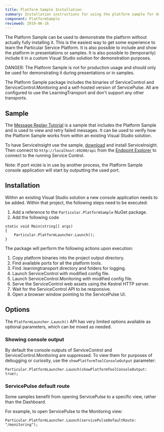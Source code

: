 ```yaml
---
title: Platform Sample Installation
summary: Installation instructions for using the platform sample for demo purposes.
component: PlatformSample
reviewed: 2019-06-16
---
```


The Platform Sample can be used to demonstrate the platform without actually fully installing it. This is the easiest way to get some experience to learn the Particular Service Platform. It is also possible to include and show the platform in presentations or samples. It is also possible to (temporarily) include it in a custom Visual Studio solution for demonstration purposes.

DANGER: The Platform Sample is not for production usage and should only be used for demonstrating it during presentations or in samples.

The Platform Sample package includes the binaries of ServiceControl and ServiceControl.Monitoring and a self-hosted version of ServicePulse. All are configured to use the LearningTransport and don't support any other transports.

## Sample

The [Message Replay Tutorial](/tutorials/message-replay) is a sample that includes the Platform Sample and is used to view and retry failed messages. It can be used to verify how the Platform Sample works from within an existing Visual Studio solution.

To have ServiceInsight use the sample, [download](https://github.com/Particular/serviceinsight/releases/latest) and install ServiceInsight. Then connect to `http://localhost:49200/api` from the [Endpoint Explorer](/serviceinsight#endpoint-explorer) to connect to the running Service Control.

Note: If port `49200` is in use by another process, the Platform Sample console application will start by outputting the used port.

## Installation

Within an existing Visual Studio solution a new console application needs to be added. Within that project, the following steps need to be executed:

1. Add a reference to the `Particular.PlatformSample` NuGet package.
1. Add the following code

```CSharp
static void Main(string[] args)
{
    Particular.PlatformLauncher.Launch();
}
```

The package will perform the following actions upon execution:

1. Copy platform binaries into the project output directory.
1. Find available ports for all the platform tools.
1. Find .learningtransport directory and folders for logging.
1. Launch ServiceControl with modified config file.
1. Launch ServiceControl.Monitoring with modified config file.
1. Serve the ServiceControl web assets using the Kestrel HTTP server.
1. Wait for the ServiceControl API to be responsive.
1. Open a browser window pointing to the ServicePulse UI.

## Options

The `PlatformLauncher.Launch()` API has very limited options available as optional parameters, which can be mixed as needed.

### Showing console output

By default the console outputs of ServiceControl and ServiceControl.Monitoring are suppressed. To view them for purposes of debugging or curiosity, use the `showPlatformToolConsoleOutput` parameter:

```CSharp
Particular.PlatformLauncher.Launch(showPlatformToolConsoleOutput: true);
```

### ServicePulse default route

Some samples benefit from opening ServicePulse to a specific view, rather than the Dashboard.

For example, to open ServicePulse to the Monitoring view:

```CSharp
Particular.PlatformLauncher.Launch(servicePulseDefaultRoute: "/monitoring");
```
